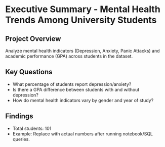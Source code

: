 # Executive Summary - Mental Health Trends Among University Students

## Project Overview
Analyze mental health indicators (Depression, Anxiety, Panic Attacks) and academic performance (GPA) across students in the dataset.

## Key Questions
- What percentage of students report depression/anxiety?
- Is there a GPA difference between students with and without depression?
- How do mental health indicators vary by gender and year of study?

## Findings
- Total students: 101
- Example: Replace with actual numbers after running notebook/SQL queries.
